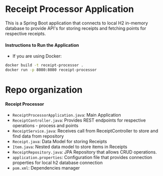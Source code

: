 # Receipt Processor Application
This is a Spring Boot application that connects to local H2 in-memory database to provide API's for storing receipts and fetching points for respective receipts.

#### Instructions to Run the Application
* If you are using Docker: 

```sh
docker build -t receipt-processor . 
docker run -p 8080:8080 receipt-processor   
```
# Repo organization

#### Receipt Processor
* `ReceiptProcessorApplication.java`: Main Application
* `ReceiptController.java`: Provides REST endpoints for respective operations - process and points
* `ReceiptService.java`: Receives call from ReceiptController to store and find data from repository
* `Receipt.java`: Data Model for storing Receipts
* `Item.java`: Nested data model to store items in Receipts
* `ReceiptRepository.java`: JPA Repository that allows CRUD operations.
* `application.properties`: Configuration file that provides connection properties for local h2 database connection
* `pom.xml`: Dependencies manager

